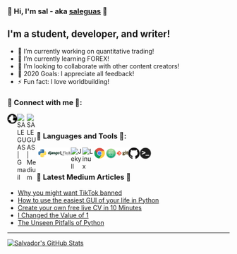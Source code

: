 ### 👋 Hi, I'm sal - aka [saleguas][website] 👋

## I'm a student, developer, and writer!
- 🔭 I’m currently working on quantitative trading!
- 🌱 I’m currently learning FOREX!
- 👯 I’m looking to collaborate with other content creators!
- 🥅 2020 Goals: I appreciate all feedback!
- ⚡ Fun fact: I love worldbuilding!

### 📱 Connect with me 📱: 

[<img align="left" alt="aleguas.dev" width="22px" src="https://raw.githubusercontent.com/iconic/open-iconic/master/svg/globe.svg" />][website]
[<img align="left" alt="SALEGUAS | Gmail" width="22px" src="https://simpleicons.org/icons/gmail.svg" />][email]
[<img align="left" alt="SALEGUAS | Medium" width="22px" src="https://simpleicons.org/icons/medium.svg" />][mediumpage]

<br />

### 📙 Languages and Tools 🔨:

[<img align="left" alt="Flask" width="26px" src="https://raw.githubusercontent.com/github/explore/80688e429a7d4ef2fca1e82350fe8e3517d3494d/topics/python/python.png" />][website]
[<img align="left" alt="Django" width="26px" src="https://raw.githubusercontent.com/github/explore/80688e429a7d4ef2fca1e82350fe8e3517d3494d/topics/django/django.png" />][website]
[<img align="left" alt="Flask" width="26px" src="https://raw.githubusercontent.com/github/explore/80688e429a7d4ef2fca1e82350fe8e3517d3494d/topics/flask/flask.png" />][website]
[<img align="left" alt="Jekyll" width="26px" src="https://avatars3.githubusercontent.com/u/3083652?s=200&v=4" />][website]

[<img align="left" alt="Linux" width="26px" src="https://upload.wikimedia.org/wikipedia/commons/thumb/a/af/Tux.png/220px-Tux.png" />][website]

[<img align="left" alt="Chrome Extensions" width="26px" src="https://raw.githubusercontent.com/github/explore/80688e429a7d4ef2fca1e82350fe8e3517d3494d/topics/chrome-extension/chrome-extension.png" />][website]
[<img align="left" alt="Atom" width="26px" src="https://raw.githubusercontent.com/github/explore/80688e429a7d4ef2fca1e82350fe8e3517d3494d/topics/atom/atom.png" />][website]
[<img align="left" alt="Git" width="26px" src="https://raw.githubusercontent.com/github/explore/80688e429a7d4ef2fca1e82350fe8e3517d3494d/topics/git/git.png" />][website]
[<img align="left" alt="GitHub" width="26px" src="https://raw.githubusercontent.com/github/explore/78df643247d429f6cc873026c0622819ad797942/topics/github/github.png" />][website]
[<img align="left" alt="HTML5" width="26px" src="https://raw.githubusercontent.com/github/explore/80688e429a7d4ef2fca1e82350fe8e3517d3494d/topics/terminal/terminal.png" />][website]

<br />
<br />

### 📰 Latest Medium Articles 📰

<!-- BLOG-POST-LIST:START -->
- [Why you might want TikTok banned](https://medium.com/@salvadoraleguas/why-you-might-want-tiktok-banned-9b1017ec6f03?source=rss-32537f17b049------2)
- [How to use the easiest GUI of your life in Python](https://codeburst.io/how-to-use-the-easiest-gui-of-your-life-in-python-d3762270a2a0?source=rss-32537f17b049------2)
- [Create your own free live CV in 10 Minutes](https://codeburst.io/create-your-own-free-live-cv-in-10-minutes-d1c2842c85bd?source=rss-32537f17b049------2)
- [I Changed the Value of 1](https://levelup.gitconnected.com/i-changed-the-value-of-1-eb3a90529648?source=rss-32537f17b049------2)
- [The Unseen Pitfalls of Python](https://codeburst.io/the-unseen-pitfalls-of-python-7ca57f021d08?source=rss-32537f17b049------2)
<!-- BLOG-POST-LIST:END -->

---

[![Salvador's GitHub Stats](https://github-readme-stats.vercel.app/api?username=saleguas)](https://github.com/anuraghazra/github-readme-stats)

[website]: https://aleguas.dev
[githubpage]: https://github.com/saleguas
[mediumpage]: https://medium.com/@salvadoraleguas
[email]: salvador@aleguas.dev
